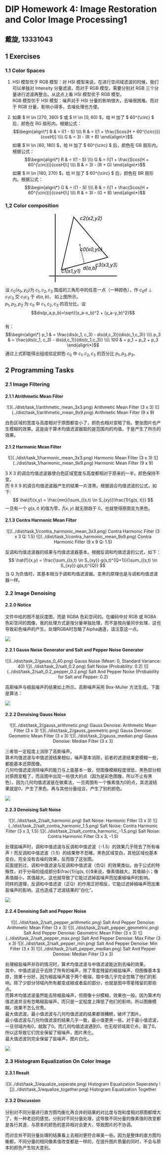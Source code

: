 # DIP Homework 4: Image Restoration and Color Image Processing1
## 戴旋, 13331043

## 1 Exercises

### 1.1 Color Spaces

1. HSI 模型优于 RGB 模型：对 HSI 模型来说，在进行空间域滤波的时候，我们可以单独对 Intensity 分量滤波。而对于 RGB 模型，需要分别对 RGB 三个分量进行滤波再整合。从这点上看 HSI 模型优于 RGB 模型。  
RGB 模型优于 HSI 模型：噪声对于 HSI 分量的影响很大，去噪很困难。而对于 RGB 分量，影响小得多，去噪处理也方便。

2. 如果 $ H \in [270, 360) $ 或 $ H \in [0, 60) $，给 H 加了 $ 60^{\circ} $ 后，颜色在 RG 扇形内。根据公式：
$$\begin{align\*}
B & = I(1 - S) \\\\
R & = I[1 + \frac{Scos(H + 60^{\circ})}{cosH}] \\\\
G & = 3I - (R + B)
\end{align\*}$$
如果 $ H \in [60, 180) $，给 H 加了 $ 60^{\circ} $ 后，颜色在 GB 扇形内。根据公式：
$$\begin{align\*}
R & = I(1 - S) \\\\
G & = I\[1 + \frac{Scos(H + 60^{\circ})}{cosH}\] \\\\
B & = 3I - (R + G)
\end{align\*}$$
如果 $ H \in [180, 270) $，给 H 加了 $ 60^{\circ} $ 后，颜色在 BR 扇形内。根据公式：
$$\begin{align\*}
G & = I(1 - S) \\\\
B & = I\[1 + \frac{Scos(H + 60^{\circ})}{cosH}\] \\\\
R & = 3I - (G + B)
\end{align\*}$$

### 1,2 Color composition

<center>
<svg xmlns="http://www.w3.org/2000/svg" viewBox="0 0 110 110" width="220" height="220"><line x1="10" y1="0" x2="10" y2="110" stroke="black"></line><line x1="0" y1="100" x2="110" y2="100" stroke="black"></line><polygon points="20,90 40,5 95,70" fill="white" stroke="black"></polygon><circle cx="50" cy="50" r="1" stroke-width="0" fill="black"></circle><line x1="50" y1="50" x2="57" y2="80" stroke="black" stroke-dasharray="1,1"></line><text x="20" y="95" font-size="8px" font-style="italic">c1(x1,y1)</text><text x="50" y="10" font-size="8px" font-style="italic">c2(x2,y2)</text><text x="75" y="85" font-size="8px" font-style="italic">c3(x3,y3)</text><text x="50" y="60" font-size="8px" font-style="italic">c0(x0,y0)</text><text x="55" y="90" font-size="8px" font-style="italic">d(a,b)</text></svg>
</center>

设 $c_0(x_0,y_0)$为 $c_1,c_2,c_3$ 围成的三角形中的任意一点（一种颜色），作 $c_{0}d \perp c_1c_3$ 交 $c_1c_3$ 于 $d(a,b)$， 如上图所示。  
$p_1,p_2,p_3$ 为 $c_0$ 中 $c_1,c_2,c_3$ 的百分比，设  
$$dis(p_a,p_b)=\sqrt{(x_a-x_b)^2 + (y_a-y_b)^2}$$  
有：
$$\begin{align\*}
p_1 & = \frac{dis(c_1, c_3) - dis(d,c_3)}{dis(c_1,c_3)} \\\\
p_3 & = \frac{dis(c_1, c_3) - dis(d,c_1)}{dis(c_1,c_3)} \\\\
100 & = p_1 + p_2 + p_3
\end{align\*}$$
通过上式即能得出组成给定颜色 $c_0$ 中 $c_1,c_2,c_3$ 的百分比 $p_1,p_2,p_3$。

## 2 Programming Tasks

### 2.1 Image Filtering

#### 2.1.1 Atrithmetic Mean Filter

<center>
  ![](../dist/task_1/arithmetic_mean_3x3.png)
  Arithmetic Mean Filter (3 x 3)
  ![](../dist/task_1/arithmetic_mean_9x9.png)
  Arithmetic Mean Filter (9 x 9)
</center>

白色区域的宽度与高度相对于原图都变小了，颜色也相对变暗了些。整张图片也产生模糊的效果。这是由于算术均值滤波器取的是范围内的均值，于是产生了所示的效果。

#### 2.1.2 Harmonic Mean Filter

<center>
  ![](../dist/task_1/harmonic_mean_3x3.png)
  Harmonic Mean Filter (3 x 3)
  ![](../dist/task_1/harmonic_mean_9x9.png)
  Harmonic Mean Filter (9 x 9)
</center>

3 X 3 的调合均值滤波器使白色区域宽度与高度都相对于原来的一半，颜色保持不变。  
而 9 X 9 的调合均值滤波器产生的结果一片漆黑。根据调合均值滤波的公式，如下:  
$$ \hat{f}(x,y) = \frac{mn}{\sum_{(s,t) \in S_{xy}}\frac{1}{g(s, t)}} $$
一旦有一个 $g(s,t)$ 的值为零，$\hat{f}(x,y)$ 就无限趋于 0，也就使得原图变为黑色。

#### 2.1.3 Contra Harmonic Mean Filter

<center>
  ![](../dist/task_1/contra_harmonic_mean_3x3.png)
  Contra Harmonic Filter (3 x 3 Q: 1.5)
  ![](../dist/task_1/contra_harmonic_mean_9x9.png)
  Contra Harmonic Filter (9 x 9 Q: 1.5)
</center>

反调和均值滤波器的结果与均值滤波器基本。根据反调和均值滤波的公式，如下：  
$$ \hat{f}(x,y) = \frac{\sum_{(s,t) \in S_{xy}} g(s,t)^{Q+1}}{\sum_{(s,t) \in S_{xy}} g(s,t)^{Q}} $$
当 Q 为负值时，其基本相当于调和均值滤波器。变黑的原理也是与调和均值滤波器一样。

### 2.2 Image Denoising

#### 2.2.0 Notice

文件中给的图不是灰度图，而是 RGBA 色彩空间的。在编码中对 RGB 或 RGBA 色彩空间的图像，我的处理方式是按分量单独处理，而不是按向量同步处理，这也导致彩色噪声的产生。处理RGBA时忽略了Alpha通道，请注意这一点。  

![](./rgba.png)

#### 2.2.1 Gauss Noise Generator and Salt and Pepper Noise Generator

<center>
  ![](../dist/task_2/gauss_0_40.png)
  Gauss Noise (Mean: 0, Standard Variance: 40)
  ![](../dist/task_2/salt_0.2.png)
  Salt Noise (Probability: 0.2)
  ![](../dist/task_2/salt_0.2_pepper_0.2.png)
  Salt And Pepper Noise (Probability for Salt and Pepper: 0.2)
</center>

高斯噪声与椒盐噪声的结果如上所示。高斯噪声采用 Box-Muller 方法生成。下面是算法：

![](./noise_generator.png)

#### 2.2.2 Denoising Gauss Noise

<center>
  ![](../dist/task_2/gauss_arithmetic.png)
  Gauss Denoise: Arithmetic Mean Filter (3 x 3)
  ![](../dist/task_2/gauss_geometric.png)
  Gauss Denoise: Geometric Mean Filter (3 x 3)
  ![](../dist/task_2/gauss_median.png)
  Gauss Denoise: Median Filter (3 x 3)
</center>

三者皆一定程度上消除了高斯噪声。  
算术均值滤波与中值滤波结果相似，噪声基本消除，前者的滤波结果更模糊一些，都能基本还原图像。  
几何均值滤波消除噪声的能力与上面基本一致，但图像模糊程度很低，黑色部分相对原图变粗了，而且图中出现一些很大的点（因为是彩色图像，所以不止有黑色）。因为几何均值滤波是在做乘法，一旦周围有一个像素值为0的点，其滤波结果就是0，产生了黑色。再与其他分量组合，产生了别的颜色。

![](./mean_filter.png)

#### 2.2.3 Denoising Salt Noise

<center>
  ![](../dist/task_2/salt_harmonic.png)
  Salt Noise: Harmonic Filter (3 x 3)
  ![](../dist/task_2/salt_contra_harmonic_1.5.png)
  Salt Noise: Contra Harmonic Filter (3 x 3, 1.5)
  ![](../dist/task_2/salt_contra_harmonic_-1.5.png)
  Salt Noise: Contra Harmonic Filter (3 x 3, -1.5)
</center>

处理盐噪声时，调和中值滤波与反调和中值滤波（-1.5）的效果几乎除去了所有噪声！而反调和中值滤波（1.5）的结果惨不忍睹，黑色区域变白，其他区域也基本变白，完全没有去噪的效果，反而毁了这张图。  
前面提到过，调和中值滤波与反调和中值滤波（负Q）的效果类似。由于公式的特殊性，对于分母的组成部分$\frac{1}{g(s, t)}$来说，像素值越大，其值越小；像素值越小，其值越大。这也就导致了它能过滤掉盐噪声而加重椒噪声的影响。  
同样的道理，反调和中值滤波（正Q）的作用正好相反，它能过滤掉椒噪声而加重盐噪声的影响。这也造成了滤波结果的“白化”。

![](./harmonic_filter.png)

#### 2.2.4 Denoising Salt and Pepper Noise

<center>
  ![](../dist/task_2/salt_pepper_arithmetic.png)
  Salt And Pepper Denoise: Arithmetic Mean Filter (3 x 3)
  ![](../dist/task_2/salt_pepper_geometric.png)
  Salt And Pepper Denoise: Geometric Mean Filter (3 x 3)
  ![](../dist/task_2/salt_pepper_max.png)
  Salt And Pepper Denoise: Max Filter (3 x 3)
  ![](../dist/task_2/salt_pepper_min.png)
  Salt And Pepper Denoise: Min Filter (3 x 3)
  ![](../dist/task_2/salt_pepper_median.png)
  Salt And Pepper Denoise: Median Filter (3 x 3)
</center>

处理椒盐噪声并存的情况时，算术均值滤波与中值滤波能达到去噪的效果。  
其中，中值滤波近乎去除了所有的噪声，除了零星残留的椒盐噪声，但图像基本复原，效果十分好。因为椒盐噪声属于两个极端，取中值几乎完全忽略了他们的影响。除了少部分邻域内所有都变成椒或者盐的部分，也就是图中零星残留的那些点。  
而算术均值滤波虽然能去除椒盐噪声，但图像十分模糊，效果也一般。因为算术均值滤波并没有忽略椒盐噪声，而只是一定程度上降低了他们的影响，所以图像模糊，效果不怎么优秀。  
最大值滤波，最小值滤波与几何均值滤波的结果都很糟糕，破坏了图片。  
最小值滤波与几何均值滤波的结果几乎一致，最小值更黑一些。对于最小值滤波，一旦邻域内有0，就取了0。而几何均值滤波遇到0，也无视邻域其它点，取了0。所以这导致它们完全保留了椒噪声，图片黑化。  
最大值滤波则完全保留了盐噪声，图片白化。  

![](./statistic_filter.png)

### 2.3 Histogram Equalization On Color Image

#### 2.3.1 Result

<center>
  ![](../dist/task_3/equalize_seperate.png)
  Histogram Equalization Seperately
  ![](../dist/task_3/equalize_together.png)
  Histogram Equalization Together
</center>

#### 2.3.2 Discussion

分别对不同分量进行直方图均衡化再合并的结果的对比度与饱和度相对原图都增大了，有一种老旧的感觉。分别对不同分量处理，这导致不同分量的像素值的改变都是各行其道，与原本的颜色的差异相对会更大，导致图片的不协调。  

而对合并不同分量处理的结果看上去相对更符合审美一些。因为是整体的直方图均衡都，不同分量的相同像素值改变都是一样的，在提升图片质量的同时，不会与原本的颜色产生较大差别。
